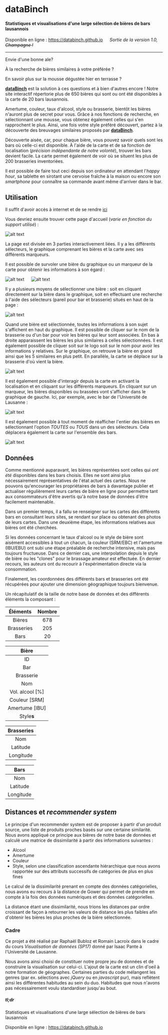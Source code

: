 # **dataBinch**
#### Statistiques et visualisations d'une large sélection de bières de bars lausannois

Disponible en ligne : https://databinch.github.io &emsp; *Sortie de la version 1.0, ~~Champagne !~~*
___

Envie d'une bonne ale?

À la recherche de bières similaires à votre préférée ?

En savoir plus sur la mousse dégustée hier en terrasse ?

[**dataBinch**](https://databinch.github.io) est la solution à ces questions et à bien d'autres encore ! Notre site interactif répertorie plus de 650 bières qui sont ou ont été disponibles à la carte de 20 bars lausannois.

Amertume, couleur, taux d'alcool, style ou brasserie, bientôt les bières n'auront plus de secret pour vous. Grâce à nos fonctions de recherche, en sélectionnant une mousse, vous obtenez également celles qui s'en rapprochent le plus. Ainsi, une fois votre style préféré découvert, partez à la découverte des breuvages similaires proposés par [**dataBinch**](https://databinch.github.io).

Découverte aisée, car, pour chaque bière, vous pouvez savoir quels sont les bars où celle-ci est disponible. À l'aide de la carte et de sa fonction de localisation (_précision indépendante de notre volonté_), trouver les bars devient facile. La carte permet également de voir où se situent les plus de 200 brasseries inventoriées.

Il est possible de faire tout ceci depuis son ordinateur en attendant l'_happy hour_, sa tablette en sirotant une cervoise fraîche à la maison ou encore son _smartphone_ pour connaître sa commande avant même d'arriver dans le bar.

## Utilisation
Il suffit d'avoir accès à internet et de se rendre [ici](https://databinch.github.io)

Vous devriez ensuite trouver cette page d'accueil (_varie en fonction du support utilisé_) :

![alt text](/data/img_readme/1_acc.PNG "Page d'acceuil")

La page est divisée en 3 parties interactivement liées. Il y a les différents sélecteurs, le graphique comprenant les bières et la carte avec ses différents marqueurs.

Il est possible de survoler une bière du graphique ou un marqueur de la carte pour obtenir les informations à son égard :

![alt text](/data/img_readme/2_survol.PNG "Tooltip graphique au survol") &emsp; ![alt text](/data/img_readme/2bis_survol.PNG "Tooltip carte au survol")

Il y a plusieurs moyens de sélectionner une bière : soit en cliquant directement sur la bière dans le graphique, soit en effectuant une recherche à l'aide des sélecteurs (pareil pour bar et brasserie) situés en haut de la page :

![alt text](/data/img_readme/3_rech.PNG "Recherche dans le sélecteur")

Quand une bière est sélectionnée, toutes les informations à son sujet s'affichent en haut du graphique. Il est possible de cliquer sur le nom de la brasserie ou d'un bar pour voir les bières qui leur sont associées.
En bas à droite apparaissent les bières les plus similaires à celles sélectionnées. Il est également possible de cliquer soit sur le logo soit sur le nom pour avoir les informations y relatives. Sur le graphique, on retrouve la bière en grand ainsi que les 5 similaires en plus petit. En parallèle, la carte se déplace sur la brasserie d'où vient la bière.

![alt text](/data/img_readme/4_trouve.PNG "Page avec bière sélectionnée")

Il est également possible d'interagir depuis la carte en activant la localisation et en cliquant sur les différents marqueurs. En cliquant sur un marqueur, les bières disponibles ou brassées vont s'afficher dans le graphique de gauche. Ici, par exemple, avec le bar de l'Université de Lausanne :

![alt text](/data/img_readme/5_bar.PNG "Exemple de sélection d'un bar")

Il est également possible à tout moment de réafficher l'entier des bières en sélectionnant l'option _TOUTES_ ou _TOUS_ dans un des sélecteurs. Cela déplacera également la carte sur l'ensemble des bars.

![alt text](/data/img_readme/6_toutes.PNG "Option à choisir pour réinitialiser")

## Données

Comme mentionné auparavant, les bières représentées sont celles qui *ont été* disponibles dans les bars choisis. Elles ne sont ainsi plus nécessairement représentatives de l'état actuel des cartes. Nous ne pouvons qu'encourager les propriétaires de bars à davantage publier et actualiser régulièrement leurs cartes de bière en ligne pour permettre tant aux consommateurs d'être avertis qu'à notre base de données d'être facilement maintenable.

Dans un premier temps, il a fallu se renseigner sur les cartes des différents bars en consultant leurs sites, se rendant sur place ou obtenant des photos de leurs cartes. Dans une deuxième étape, les informations relatives aux bières ont été cherchées.

Si les données concernant le taux d'alcool ou le style de bière sont aisément accessibles à tout un chacun, la couleur (SRM/EBC) et l'amertume (IBU/EBU) ont subi une étape préalable de recherche intensive, mais pas toujours fructueuse. Dans ce dernier cas, une interpolation depuis le style de bière ou les "clones" pour le brassage amateur est effectuée. En dernier recours, les auteurs ont du recourir à l'expérimentation directe via la consommation.

Finalement, les coordonnées des différents bars et brasseries ont été récupérées pour ajouter une dimension géographique toujours bienvenue.

Un récapitulatif de la taille de notre base de données et des différents éléments la composant :

| Éléments | Nombre |
|:--------:|:------:|
|Bières    |678     |
|Brasseries|205     |
|Bars      |20      |

| Bière         |
|:-------------:|
|ID             |
|Bar            |
|Brasserie      |
|Nom            |
|Vol. alcool [%]|
|Couleur [SRM]  |
|Amertume [IBU] |
|Style**s**     |

|Brasseries|
|:--------:|
|Nom       |
|Latitude  |
|Longitude |

|Bars     |
|:-------:|
|Nom      |
|Latitude |
|Longitude|

## Distances et _recommender system_

Le principe d'un recommender system est de proposer à partir d'un produit source, une liste de produits proches basés sur une certaine similarité.
Nous avons appliqué ce principe aux bières de notre base de données et calculé une matrice de dissimilarité à partir des informations suivantes :
- Alcool
- Amertume
- Couleur
- Style, selon une classification ascendante hiérarchique que nous avons rapportée sur des attributs successifs de catégories de plus en plus fines

Le calcul de la dissimilarité prenant en compte des données catégorielles, nous avons eu recours à la distance de Gower qui permet de prendre en compte à la fois des données numériques et des données catégorielles.

La distance étant une dissimilarité, nous trions les distances par ordre croissant de façon à retourner les valeurs de distance les plus faibles afin d'obtenir les bières les plus proches de la bière sélectionnée.

### Cadre
Ce projet a été réalisé par Raphaël Bubloz et Romain Lacroix dans le cadre du cours _Visualisation de données (SP17)_ donné par Isaac Pante à l'Université de Lausanne.

Nous avons ainsi choisi de constituer notre propre jeu de données et de construire la visualisation sur celui-ci. L'ajout de la carte est un clin d'oeil à notre formation de géographes. Certaines parties du code mélangent les genres (par ex. sélections avec _jQuery_ ou en _javascript_ pur), mais reflètent ainsi les différentes habitudes au sein du duo. Habitudes que nous n'avons pas nécessairement voulu standardiser jusqu'au bout.

##### tl;dr
Statistiques et visualisations d'une large sélection de bières de bars lausannois

Disponible en ligne : https://databinch.github.io
